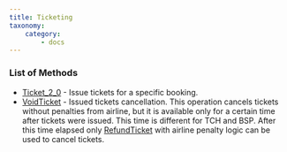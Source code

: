 ```yaml
---
title: Ticketing
taxonomy:
    category:
        - docs
---
```


### List of Methods

- [Ticket_2_0](/avia/request/ticket) -  Issue tickets for a specific booking.
- [VoidTicket](/avia/request/voidticket) -  Issued tickets cancellation. This operation cancels tickets without penalties from airline, but it is available only for a certain time after tickets were issued. This time is different for TCH and BSP. After this time elapsed only [RefundTicket](/avia/request/refundticket) with airline penalty logic can be used to cancel tickets.